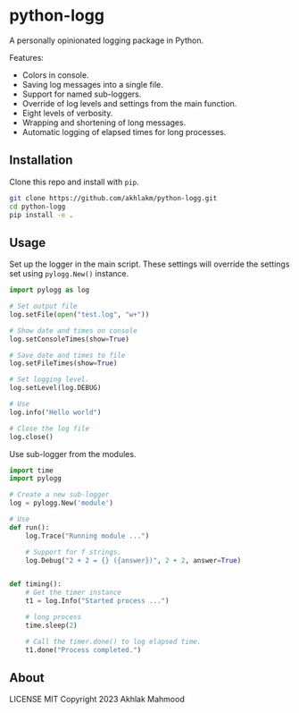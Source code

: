 # python-logg
A personally opinionated logging package in Python.

Features:
- Colors in console.
- Saving log messages into a single file.
- Support for named sub-loggers.
- Override of log levels and settings from the main function.
- Eight levels of verbosity.
- Wrapping and shortening of long messages.
- Automatic logging of elapsed times for long processes.

## Installation
Clone this repo and install with `pip`.

```sh
git clone https://github.com/akhlakm/python-logg.git
cd python-logg
pip install -e .
```


## Usage

Set up the logger in the main script. These settings will override the settings set using `pylogg.New()` instance.

```python
import pylogg as log

# Set output file
log.setFile(open("test.log", "w+"))

# Show date and times on console
log.setConsoleTimes(show=True)

# Save date and times to file
log.setFileTimes(show=True)

# Set logging level.
log.setLevel(log.DEBUG)

# Use
log.info("Hello world")

# Close the log file
log.close()
```

Use sub-logger from the modules.
```python
import time
import pylogg

# Create a new sub-logger
log = pylogg.New('module')

# Use
def run():
    log.Trace("Running module ...")

    # Support for f strings.
    log.Debug("2 + 2 = {} ({answer})", 2 + 2, answer=True)


def timing():
    # Get the timer instance
    t1 = log.Info("Started process ...")

    # long process
    time.sleep(2)

    # Call the timer.done() to log elapsed time.
    t1.done("Process completed.")

```

## About
LICENSE MIT Copyright 2023 Akhlak Mahmood
